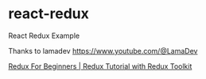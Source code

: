 # react-redux
React Redux Example

Thanks to lamadev https://www.youtube.com/@LamaDev


[  Redux For Beginners | Redux Tutorial with Redux Toolkit](https://youtu.be/DYtYyFOfpBY?si=atStvJJC6-MYLh3x) 
 
